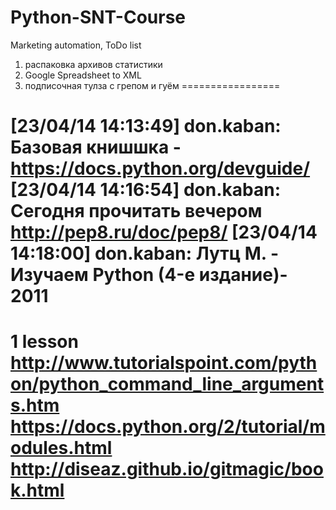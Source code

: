 Python-SNT-Course
=================

Marketing automation, ToDo list
1. распаковка архивов статистики
2. Google Spreadsheet to XML
3. подписочная тулза с грепом и гуём
=================

[23/04/14 14:13:49] don.kaban: Базовая книшшка - https://docs.python.org/devguide/
[23/04/14 14:16:54] don.kaban: Сегодня прочитать вечером http://pep8.ru/doc/pep8/
[23/04/14 14:18:00] don.kaban: Лутц М. - Изучаем Python (4-е издание)- 2011
=================

1 lesson
http://www.tutorialspoint.com/python/python_command_line_arguments.htm
https://docs.python.org/2/tutorial/modules.html
http://diseaz.github.io/gitmagic/book.html
=================